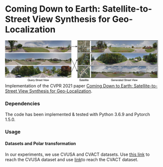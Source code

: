 <h1> Coming Down to Earth: Satellite-to-Street View Synthesis for Geo-Localization </h1>
<img src="./teaser-small.png">
Implementation of the CVPR 2021 paper <a href="https://arxiv.org/pdf/2103.06818.pdf">Coming Down to Earth: Satellite-to-Street View Synthesis for Geo-Localization</a>. 
<h3> Dependencies </h3>
The code has been implemented & tested with Python 3.6.9 and Pytorch 1.5.0.
<h3> Usage </h3>
<h4> Datasets and Polar transformation</h4>
<p> In our experiments, we use CVUSA and CVACT datasets. Use <a href="https://github.com/viibridges/crossnet">this link</a> to reach the CVUSA dataset and use <a href="https://github.com/Liumouliu/OriCNN">link</a>to reach the CVACT dataset.</p>


